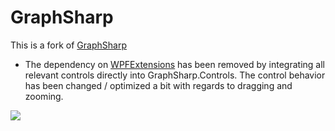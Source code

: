 GraphSharp
==========

This is a fork of [GraphSharp](https://graphsharp.codeplex.com)
- The dependency on [WPFExtensions](https://wpfextensions.codeplex.com/) has been removed by integrating all relevant controls directly into GraphSharp.Controls. The control behavior has been changed / optimized a bit with regards to dragging and zooming.

![](https://raw.github.com/andypelzer/GraphSharp/master/screenshot.png)
